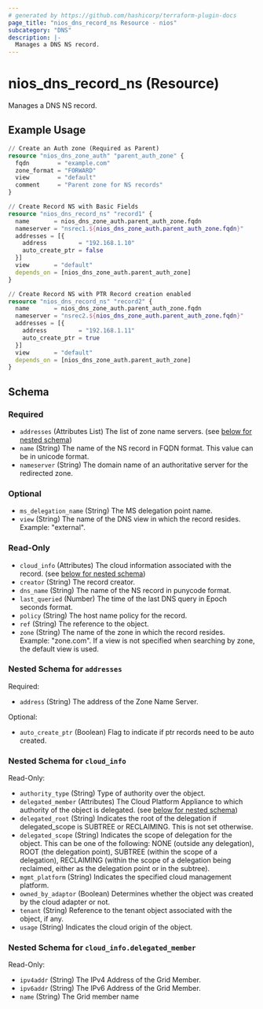 ```yaml
---
# generated by https://github.com/hashicorp/terraform-plugin-docs
page_title: "nios_dns_record_ns Resource - nios"
subcategory: "DNS"
description: |-
  Manages a DNS NS record.
---
```


# nios_dns_record_ns (Resource)

Manages a DNS NS record.

## Example Usage

```terraform
// Create an Auth zone (Required as Parent)
resource "nios_dns_zone_auth" "parent_auth_zone" {
  fqdn        = "example.com"
  zone_format = "FORWARD"
  view        = "default"
  comment     = "Parent zone for NS records"
}

// Create Record NS with Basic Fields
resource "nios_dns_record_ns" "record1" {
  name       = nios_dns_zone_auth.parent_auth_zone.fqdn
  nameserver = "nsrec1.${nios_dns_zone_auth.parent_auth_zone.fqdn}"
  addresses = [{
    address         = "192.168.1.10"
    auto_create_ptr = false
  }]
  view       = "default"
  depends_on = [nios_dns_zone_auth.parent_auth_zone]
}

// Create Record NS with PTR Record creation enabled
resource "nios_dns_record_ns" "record2" {
  name       = nios_dns_zone_auth.parent_auth_zone.fqdn
  nameserver = "nsrec2.${nios_dns_zone_auth.parent_auth_zone.fqdn}"
  addresses = [{
    address         = "192.168.1.11"
    auto_create_ptr = true
  }]
  view       = "default"
  depends_on = [nios_dns_zone_auth.parent_auth_zone]
}
```

<!-- schema generated by tfplugindocs -->
## Schema

### Required

- `addresses` (Attributes List) The list of zone name servers. (see [below for nested schema](#nestedatt--addresses))
- `name` (String) The name of the NS record in FQDN format. This value can be in unicode format.
- `nameserver` (String) The domain name of an authoritative server for the redirected zone.

### Optional

- `ms_delegation_name` (String) The MS delegation point name.
- `view` (String) The name of the DNS view in which the record resides. Example: "external".

### Read-Only

- `cloud_info` (Attributes) The cloud information associated with the record. (see [below for nested schema](#nestedatt--cloud_info))
- `creator` (String) The record creator.
- `dns_name` (String) The name of the NS record in punycode format.
- `last_queried` (Number) The time of the last DNS query in Epoch seconds format.
- `policy` (String) The host name policy for the record.
- `ref` (String) The reference to the object.
- `zone` (String) The name of the zone in which the record resides. Example: "zone.com". If a view is not specified when searching by zone, the default view is used.

<a id="nestedatt--addresses"></a>
### Nested Schema for `addresses`

Required:

- `address` (String) The address of the Zone Name Server.

Optional:

- `auto_create_ptr` (Boolean) Flag to indicate if ptr records need to be auto created.


<a id="nestedatt--cloud_info"></a>
### Nested Schema for `cloud_info`

Read-Only:

- `authority_type` (String) Type of authority over the object.
- `delegated_member` (Attributes) The Cloud Platform Appliance to which authority of the object is delegated. (see [below for nested schema](#nestedatt--cloud_info--delegated_member))
- `delegated_root` (String) Indicates the root of the delegation if delegated_scope is SUBTREE or RECLAIMING. This is not set otherwise.
- `delegated_scope` (String) Indicates the scope of delegation for the object. This can be one of the following: NONE (outside any delegation), ROOT (the delegation point), SUBTREE (within the scope of a delegation), RECLAIMING (within the scope of a delegation being reclaimed, either as the delegation point or in the subtree).
- `mgmt_platform` (String) Indicates the specified cloud management platform.
- `owned_by_adaptor` (Boolean) Determines whether the object was created by the cloud adapter or not.
- `tenant` (String) Reference to the tenant object associated with the object, if any.
- `usage` (String) Indicates the cloud origin of the object.

<a id="nestedatt--cloud_info--delegated_member"></a>
### Nested Schema for `cloud_info.delegated_member`

Read-Only:

- `ipv4addr` (String) The IPv4 Address of the Grid Member.
- `ipv6addr` (String) The IPv6 Address of the Grid Member.
- `name` (String) The Grid member name
